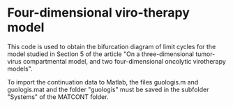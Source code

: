 # Four-dimensional viro-therapy model

This code is used to obtain the bifurcation diagram of limit cycles for the model studied in Section 5 of the article "On a three-dimensional tumor-virus compartmental model, and two four-dimensional oncolytic virotherapy models".

To import the continuation data to Matlab, the files guologis.m and guologis.mat and the folder "guologis" must be saved in the subfolder "Systems" of the MATCONT folder.
